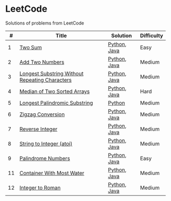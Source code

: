 # LeetCode
Solutions of problems from LeetCode

| # | Title  | Solution | Difficulty | 
|---|---|---|---|
| 1  | [Two Sum](https://leetcode.com/problems/two-sum/description/) | [Python](https://github.com/WiebkeRingels/LeetCode/blob/main/Python/01-TwoSum.py), [Java](https://github.com/WiebkeRingels/LeetCode/blob/main/Java/01-TwoSum.java) | Easy |  
| 2  | [Add Two Numbers](https://leetcode.com/problems/add-two-numbers/) | [Python](https://github.com/WiebkeRingels/LeetCode/blob/main/Python/02-AddTwoNumbers.py), [Java](https://github.com/WiebkeRingels/LeetCode/blob/main/Java/02-AddTwoNumbers.java) | Medium |  
| 3  | [Longest Substring Without Repeating Characters](https://leetcode.com/problems/longest-substring-without-repeating-characters/description/) | [Python](https://github.com/WiebkeRingels/LeetCode/blob/main/Python/03-LongestSubstring.py), [Java](https://github.com/WiebkeRingels/LeetCode/blob/main/Java/03-LongestSubstring.java) | Medium | 
| 4  | [Median of Two Sorted Arrays](https://leetcode.com/problems/median-of-two-sorted-arrays/) | [Python](https://github.com/WiebkeRingels/LeetCode/blob/main/Python/4-MedianSortedArrays.py), [Java](https://github.com/WiebkeRingels/LeetCode/blob/main/Java/4-MedianSortedArrays.java) | Hard | 
| 5  | [Longest Palindromic Substring](https://leetcode.com/problems/longest-palindromic-substring/description/) | [Python](https://github.com/WiebkeRingels/LeetCode/blob/main/Python/05-LongestPalindromicSubstring.py) | Medium | 
| 6  | [Zigzag Conversion](https://github.com/WiebkeRingels/LeetCode/blob/main/Python/6-zigzag-conversion/zigzag-conversion.py) | [Python](https://github.com/WiebkeRingels/LeetCode/blob/main/Python/06-ZigZagConversion.py), [Java](https://github.com/WiebkeRingels/LeetCode/blob/main/Java/06-ZigZagConversion.java) | Medium | 
| 7  | [Reverse Integer](https://leetcode.com/problems/reverse-integer/) | [Python](https://github.com/WiebkeRingels/LeetCode/blob/main/Python/07-ReverseInteger.py), [Java](https://github.com/WiebkeRingels/LeetCode/blob/main/Java/07-ReverseInteger.java) | Medium | 
| 8  | [String to Integer (atoi)](https://leetcode.com/problems/string-to-integer-atoi/) | [Python](https://github.com/WiebkeRingels/LeetCode/blob/main/Python/08-MyAtoi.py), [Java](https://github.com/WiebkeRingels/LeetCode/blob/main/Java/08-MyAtoi.java) | Medium | 
| 9  | [Palindrome Numbers](https://leetcode.com/problems/palindrome-number/description/) | [Python](https://github.com/WiebkeRingels/LeetCode/blob/main/Python/09-PalindromeNumbers.py), [Java](https://github.com/WiebkeRingels/LeetCode/blob/main/Java/09-PalindromeNumbers.java) | Easy | 
| 11  | [Container With Most Water](https://leetcode.com/problems/container-with-most-water/description/) | [Python](https://github.com/WiebkeRingels/LeetCode/blob/main/Python/11-ContainerWater.py), [Java](https://github.com/WiebkeRingels/LeetCode/blob/main/Java/11-ContainerWater.java)| Medium | 
| 12  | [Integer to Roman](https://leetcode.com/problems/integer-to-roman/description/) | [Python](https://github.com/WiebkeRingels/LeetCode/blob/main/Python/12-IntegerToRoman.py), [Java](https://github.com/WiebkeRingels/LeetCode/blob/main/Java/12-IntegerToRoman.java)| Medium | 
